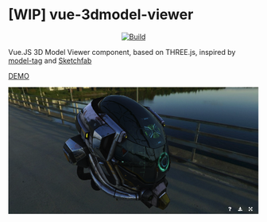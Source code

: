 # [WIP] vue-3dmodel-viewer

<p align="center">
<a href="https://travis-ci.org/XpycT/vue-3dmodel-viewer"><img src="https://travis-ci.org/XpycT/vue-3dmodel-viewer.svg?branch=master" alt="Build"></a>
</p>

Vue.JS 3D Model Viewer component, based on THREE.js, inspired by [model-tag](https://github.com/mrdoob/model-tag) and [Sketchfab](https://sketchfab.com/models?features=downloadable&sort_by=-likeCount&type=models)

[DEMO](https://xpyct.github.io/vue-3dmodel-viewer/)

<p align="center">
  <img src="./preview.png">
</p>
